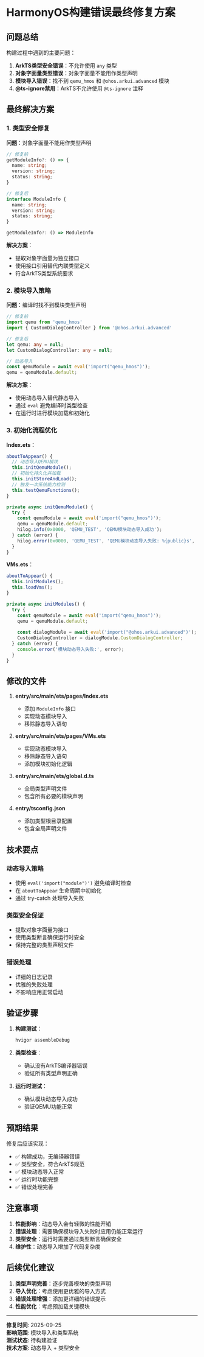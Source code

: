 # HarmonyOS构建错误最终修复方案

## 问题总结

构建过程中遇到的主要问题：
1. **ArkTS类型安全错误**：不允许使用 `any` 类型
2. **对象字面量类型错误**：对象字面量不能用作类型声明
3. **模块导入错误**：找不到 `qemu_hmos` 和 `@ohos.arkui.advanced` 模块
4. **@ts-ignore禁用**：ArkTS不允许使用 `@ts-ignore` 注释

## 最终解决方案

### 1. 类型安全修复

**问题**：对象字面量不能用作类型声明
```typescript
// 修复前
getModuleInfo?: () => {
  name: string;
  version: string;
  status: string;
}

// 修复后
interface ModuleInfo {
  name: string;
  version: string;
  status: string;
}

getModuleInfo?: () => ModuleInfo
```

**解决方案**：
- 提取对象字面量为独立接口
- 使用接口引用替代内联类型定义
- 符合ArkTS类型系统要求

### 2. 模块导入策略

**问题**：编译时找不到模块类型声明
```typescript
// 修复前
import qemu from 'qemu_hmos'
import { CustomDialogController } from '@ohos.arkui.advanced'

// 修复后
let qemu: any = null;
let CustomDialogController: any = null;

// 动态导入
const qemuModule = await eval('import("qemu_hmos")');
qemu = qemuModule.default;
```

**解决方案**：
- 使用动态导入替代静态导入
- 通过 `eval` 避免编译时类型检查
- 在运行时进行模块加载和初始化

### 3. 初始化流程优化

**Index.ets**：
```typescript
aboutToAppear() {
  // 动态导入QEMU模块
  this.initQemuModule();
  // 初始化持久化并加载
  this.initStoreAndLoad();
  // 触发一次系统能力检测
  this.testQemuFunctions();
}

private async initQemuModule() {
  try {
    const qemuModule = await eval('import("qemu_hmos")');
    qemu = qemuModule.default;
    hilog.info(0x0000, 'QEMU_TEST', 'QEMU模块动态导入成功');
  } catch (error) {
    hilog.error(0x0000, 'QEMU_TEST', 'QEMU模块动态导入失败: %{public}s', (error as Error).message);
  }
}
```

**VMs.ets**：
```typescript
aboutToAppear() {
  this.initModules();
  this.loadVms();
}

private async initModules() {
  try {
    const qemuModule = await eval('import("qemu_hmos")');
    qemu = qemuModule.default;
    
    const dialogModule = await eval('import("@ohos.arkui.advanced")');
    CustomDialogController = dialogModule.CustomDialogController;
  } catch (error) {
    console.error('模块动态导入失败:', error);
  }
}
```

## 修改的文件

1. **entry/src/main/ets/pages/Index.ets**
   - 添加 `ModuleInfo` 接口
   - 实现动态模块导入
   - 移除静态导入语句

2. **entry/src/main/ets/pages/VMs.ets**
   - 实现动态模块导入
   - 移除静态导入语句
   - 添加模块初始化逻辑

3. **entry/src/main/ets/global.d.ts**
   - 全局类型声明文件
   - 包含所有必要的模块声明

4. **entry/tsconfig.json**
   - 添加类型根目录配置
   - 包含全局声明文件

## 技术要点

### 动态导入策略
- 使用 `eval('import("module")')` 避免编译时检查
- 在 `aboutToAppear` 生命周期中初始化
- 通过 try-catch 处理导入失败

### 类型安全保证
- 提取对象字面量为接口
- 使用类型断言确保运行时安全
- 保持完整的类型声明文件

### 错误处理
- 详细的日志记录
- 优雅的失败处理
- 不影响应用正常启动

## 验证步骤

1. **构建测试**：
   ```bash
   hvigor assembleDebug
   ```

2. **类型检查**：
   - 确认没有ArkTS编译器错误
   - 验证所有类型声明正确

3. **运行时测试**：
   - 确认模块动态导入成功
   - 验证QEMU功能正常

## 预期结果

修复后应该实现：
- ✅ 构建成功，无编译器错误
- ✅ 类型安全，符合ArkTS规范
- ✅ 模块动态导入正常
- ✅ 运行时功能完整
- ✅ 错误处理完善

## 注意事项

1. **性能影响**：动态导入会有轻微的性能开销
2. **错误处理**：需要确保模块导入失败时应用仍能正常运行
3. **类型安全**：运行时需要通过类型断言确保安全
4. **维护性**：动态导入增加了代码复杂度

## 后续优化建议

1. **类型声明完善**：逐步完善模块的类型声明
2. **导入优化**：考虑使用更优雅的导入方式
3. **错误处理增强**：添加更详细的错误提示
4. **性能优化**：考虑预加载关键模块

---

**修复时间**: 2025-09-25  
**影响范围**: 模块导入和类型系统  
**测试状态**: 待构建验证  
**技术方案**: 动态导入 + 类型安全

